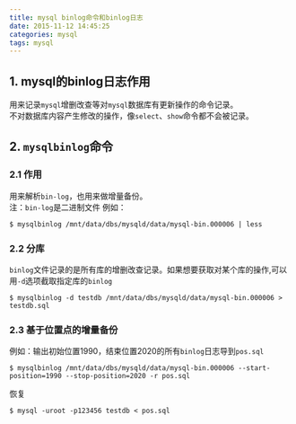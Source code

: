 ```yaml
---
title: mysql binlog命令和binlog日志
date: 2015-11-12 14:45:25
categories: mysql
tags: mysql
---
```

## 1. mysql的binlog日志作用
用来记录`mysql`增删改查等对`mysql`数据库有更新操作的命令记录。  
不对数据库内容产生修改的操作，像`select`、`show`命令都不会被记录。

## 2. `mysqlbinlog`命令

### 2.1 作用      
用来解析`bin-log`，也用来做增量备份。  
注：`bin-log`是二进制文件
例如：
```
$ mysqlbinlog /mnt/data/dbs/mysqld/data/mysql-bin.000006 | less
```
 
 
### 2.2 分库
`binlog`文件记录的是所有库的增删改查记录。如果想要获取对某个库的操作,可以用`-d`选项截取指定库的`binlog`
```
$ mysqlbinlog -d testdb /mnt/data/dbs/mysqld/data/mysql-bin.000006 > testdb.sql
```
 
### 2.3 基于位置点的增量备份
例如：输出初始位置1990，结束位置2020的所有`binlog`日志导到`pos.sql`
```
$ mysqlbinlog /mnt/data/dbs/mysqld/data/mysql-bin.000006 --start-position=1990 --stop-position=2020 -r pos.sql
```
恢复
```
$ mysql -uroot -p123456 testdb < pos.sql
```
 
 